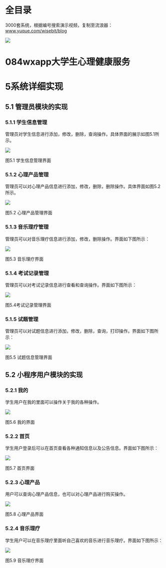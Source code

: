 # 全目录

3000套系统，根据编号搜索演示视频，复制至流浪器：www.yuque.com/wisebit/blog


![](https://bitwise.oss-cn-heyuan.aliyuncs.com/2024/11/06/qq_wechat.png)
# 084wxapp大学生心理健康服务
# 5系统详细实现
## 5.1 管理员模块的实现
### 5.1.1 学生信息管理
管理员对学生信息进行添加，修改，删除，查询操作。具体界面的展示如图5.1所示。

![](/md/blog.022.png)

图5.1 学生信息管理界面
### 5.1.2 心理产品管理
管理员可以对心理产品信息进行添加，修改，删除，删除操作。具体界面如图5.2所示。

![](/md/blog.023.png)

图5.2 心理产品管理界面
### 5.1.3 音乐理疗管理
管理员可以对音乐理疗信息进行添加，修改，删除操作。界面如下图所示：

![](/md/blog.024.png)

图5.3 音乐理疗界面

### 5.1.4 考试记录管理
管理员可以对考试记录信息进行查看和查询操作。界面如下图所示：

![](/md/blog.025.png)

图5.4考试记录管理界面

### 5.1.5 试题管理
管理员可以对试题信息进行添加，修改，删除，查询，打印操作。界面如下图所示：


![](/md/blog.026.png)

图5.5 试题信息管理界面
## 5.2 小程序用户模块的实现
### 5.2.1 我的
学生用户在我的里面可以操作关于我的各种操作。

![](/md/blog.027.png)

图5.6 我的界面
### 5.2.2 首页
学生用户登录后可以在首页查看各种通知信息以及公告信息。界面如下图所示：

![](/md/blog.028.png)

图5.7 首页界面

### 5.2.3 心理产品
用户可以查询心理产品信息，也可以对心理产品进行购买操作。

![](/md/blog.029.png)

图5.8 心理产品界面
### 5.2.4 音乐理疗
学生用户可以在音乐理疗里面听自己喜欢的音乐进行音乐理疗。界面如下图所示：

![](/md/blog.030.png)

图5.9 音乐理疗界面

















